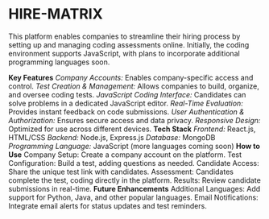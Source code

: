 # HIRE-MATRIX
This platform enables companies to streamline their hiring process by setting up and managing coding assessments online. Initially, the coding environment supports JavaScript, with plans to incorporate additional programming languages soon.

**Key Features**
*Company Accounts:* Enables company-specific access and control.
*Test Creation & Management:* Allows companies to build, organize, and oversee coding tests.
*JavaScript Coding Interface:* Candidates can solve problems in a dedicated JavaScript editor.
*Real-Time Evaluation:* Provides instant feedback on code submissions.
*User Authentication & Authorization:* Ensures secure access and data privacy.
*Responsive Design:* Optimized for use across different devices.
**Tech Stack**
*Frontend:* React.js, HTML/CSS
*Backend:* Node.js, Express.js
*Database:* MongoDB
*Programming Language:* JavaScript (more languages coming soon)
**How to Use**
Company Setup: Create a company account on the platform.
Test Configuration: Build a test, adding questions as needed.
Candidate Access: Share the unique test link with candidates.
Assessment: Candidates complete the test, coding directly in the platform.
Results: Review candidate submissions in real-time.
**Future Enhancements**
Additional Languages: Add support for Python, Java, and other popular languages.
Email Notifications: Integrate email alerts for status updates and test reminders.